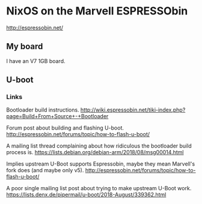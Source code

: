 # NixOS on the Marvell ESPRESSObin
http://espressobin.net/

## My board
I have an V7 1GB board.

## U-boot

### Links
Bootloader build instructions.
http://wiki.espressobin.net/tiki-index.php?page=Build+From+Source+-+Bootloader

Forum post about building and flashing U-boot.
http://espressobin.net/forums/topic/how-to-flash-u-boot/

A mailing list thread complaining about how ridiculous the bootloader build process is.
https://lists.debian.org/debian-arm/2018/08/msg00014.html

Implies upstream U-Boot supports Espressobin, maybe they mean Marvell's fork does (and maybe only v5).
http://espressobin.net/forums/topic/how-to-flash-u-boot/

A poor single mailing list post about trying to make upstream U-Boot work.
https://lists.denx.de/pipermail/u-boot/2018-August/339362.html
